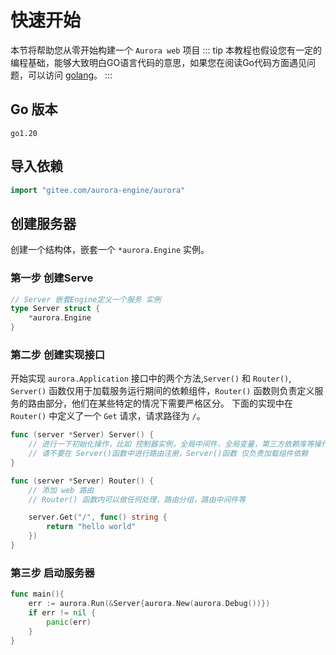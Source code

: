 
# 快速开始
本节将帮助您从零开始构建一个 `Aurora web` 项目
::: tip
本教程也假设您有一定的编程基础，能够大致明白GO语言代码的意思，如果您在阅读Go代码方面遇见问题，可以访问 [golang](https://golang.google.cn/)。
:::

## Go 版本
```text
go1.20
```

## 导入依赖
```go
import "gitee.com/aurora-engine/aurora"
```

## 创建服务器
创建一个结构体，嵌套一个 `*aurora.Engine` 实例。
### 第一步 创建Serve
```go
// Server 嵌套Engine定义一个服务 实例
type Server struct {
    *aurora.Engine
}
```

### 第二步 创建实现接口
开始实现 `aurora.Application` 接口中的两个方法,`Server()` 和 `Router()`, `Server()` 函数仅用于加载服务运行期间的依赖组件，`Router()` 函数则负责定义服务的路由部分，他们在某些特定的情况下需要严格区分。
下面的实现中在 `Router()` 中定义了一个 `Get` 请求，请求路径为 `/`。
```go
func (server *Server) Server() {
	// 进行一下初始化操作，比如 控制器实例，全局中间件，全局变量，第三方依赖库等操作
	// 请不要在 Server()函数中进行路由注册，Server()函数 仅负责加载组件依赖
}

func (server *Server) Router() {
	// 添加 web 路由
	// Router() 函数内可以做任何处理，路由分组，路由中间件等

	server.Get("/", func() string {
		return "hello world"
	})
}
```

### 第三步 启动服务器
```go
func main(){
    err := aurora.Run(&Server{aurora.New(aurora.Debug())})
    if err != nil {
        panic(err)
    }
}
```